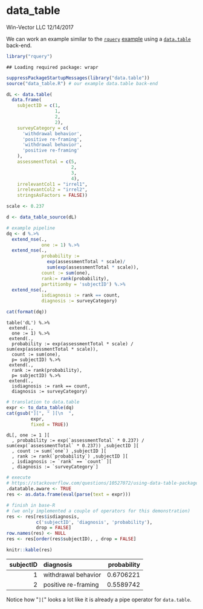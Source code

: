 data\_table
================
Win-Vector LLC
12/14/2017

We can work an example similar to the [`rquery`](https://winvector.github.io/rquery/) [example](https://winvector.github.io/rquery/index.html) using a [`data.table`](http://r-datatable.com/) back-end.

``` r
library("rquery")
```

    ## Loading required package: wrapr

``` r
suppressPackageStartupMessages(library("data.table"))
source("data_table.R") # our example data.table back-end

dL <- data.table(
  data.frame(
    subjectID = c(1,                   
                  1,
                  2,                   
                  2),
    surveyCategory = c(
      'withdrawal behavior',
      'positive re-framing',
      'withdrawal behavior',
      'positive re-framing'
    ),
    assessmentTotal = c(5,                 
                        2,
                        3,                  
                        4),
    irrelevantCol1 = "irrel1",
    irrelevantCol2 = "irrel2",
    stringsAsFactors = FALSE))

scale <- 0.237

d <- data_table_source(dL)

# example pipeline
dq <- d %.>%
  extend_nse(.,
             one := 1) %.>%
  extend_nse(.,
             probability :=
               exp(assessmentTotal * scale)/
               sum(exp(assessmentTotal * scale)),
             count := sum(one),
             rank:= rank(probability),
             partitionby = 'subjectID') %.>%
  extend_nse(.,
             isdiagnosis := rank == count,
             diagnosis := surveyCategory)
```

``` r
cat(format(dq))
```

    table('dL') %.>%
     extend(.,
      one := 1) %.>%
     extend(.,
      probability := exp(assessmentTotal * scale) / sum(exp(assessmentTotal * scale)),
      count := sum(one),
      p= subjectID) %.>%
     extend(.,
      rank := rank(probability),
      p= subjectID) %.>%
     extend(.,
      isdiagnosis := rank == count,
      diagnosis := surveyCategory)

``` r
# translation to data.table
expr <- to_data_table(dq)
cat(gsub("][", " ][\n  ", 
         expr, 
         fixed = TRUE))
```

    dL[, one := 1 ][
      , probability := exp(`assessmentTotal` * 0.237) / sum(exp(`assessmentTotal` * 0.237)) ,subjectID ][
      , count := sum(`one`) ,subjectID ][
      , rank := rank(`probability`) ,subjectID ][
      , isdiagnosis := `rank` == `count` ][
      , diagnosis := `surveyCategory`]

``` r
# execute
# https://stackoverflow.com/questions/10527072/using-data-table-package-inside-my-own-package
.datatable.aware <- TRUE
res <- as.data.frame(eval(parse(text = expr)))

# finish in base-R 
# (we only implemented a couple of operators for this demonstration)
res <- res[res$isdiagnosis, 
           c('subjectID', 'diagnosis', 'probability'),
           drop = FALSE]
row.names(res) <- NULL
res <- res[order(res$subjectID), , drop = FALSE]

knitr::kable(res)
```

|  subjectID| diagnosis           |  probability|
|----------:|:--------------------|------------:|
|          1| withdrawal behavior |    0.6706221|
|          2| positive re-framing |    0.5589742|

Notice how "`][`" looks a lot like it is already a pipe operator for `data.table`.

